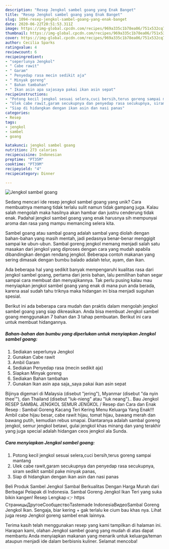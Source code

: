 ```yaml
---
description: "Resep Jengkol sambel goang yang Enak Banget"
title: "Resep Jengkol sambel goang yang Enak Banget"
slug: 1094-resep-jengkol-sambel-goang-yang-enak-banget
date: 2020-06-22T20:51:53.311Z
image: https://img-global.cpcdn.com/recipes/969a335c1b78ea06/751x532cq70/jengkol-sambel-goang-foto-resep-utama.jpg
thumbnail: https://img-global.cpcdn.com/recipes/969a335c1b78ea06/751x532cq70/jengkol-sambel-goang-foto-resep-utama.jpg
cover: https://img-global.cpcdn.com/recipes/969a335c1b78ea06/751x532cq70/jengkol-sambel-goang-foto-resep-utama.jpg
author: Cecilia Sparks
ratingvalue: 4
reviewcount: 6
recipeingredient:
- "seperlunya Jengkol"
- " Cabe rawit"
- " Garam"
- " Penyedap rasa mecin sedikit aja"
- " Minyak goreng"
- " Bahan tambahan"
- " Ikan asin apa sajasaya pakai ikan asin sepat"
recipeinstructions:
- "Potong kecil jengkol sesuai selera,cuci bersih,terus goreng sampai mantang"
- "Ulek cabe rawit,garam secukupnya dan penyedap rasa secukupnya, siram sedikit sambil pake minyak panas,"
- "Siap di hidangkan dengan ikan asin dan nasi panas"
categories:
- Resep
tags:
- jengkol
- sambel
- goang

katakunci: jengkol sambel goang 
nutrition: 273 calories
recipecuisine: Indonesian
preptime: "PT35M"
cooktime: "PT39M"
recipeyield: "4"
recipecategory: Dinner

---
```



![Jengkol sambel goang](https://img-global.cpcdn.com/recipes/969a335c1b78ea06/751x532cq70/jengkol-sambel-goang-foto-resep-utama.jpg)

Sedang mencari ide resep jengkol sambel goang yang unik? Cara membuatnya memang tidak terlalu sulit namun tidak gampang juga. Kalau salah mengolah maka hasilnya akan hambar dan justru cenderung tidak enak. Padahal jengkol sambel goang yang enak harusnya sih mempunyai aroma dan rasa yang mampu memancing selera kita.

Sambel goang atau sambal goang adalah sambal yang diolah dengan bahan-bahan yang masih mentah, jadi pedasnya benar-benar menggigit sampai ke ubun-ubun. Sambal goreng jengkol memang menjadi salah satu masakan dari jengkol yang diproses dengan cara yang mudah apabila dibandingkan dengan rendang jengkol. Beberapa contoh makanan yang sering dimasak dengan bumbu balado adalah telur, ayam, dan ikan.

Ada beberapa hal yang sedikit banyak mempengaruhi kualitas rasa dari jengkol sambel goang, pertama dari jenis bahan, lalu pemilihan bahan segar sampai cara membuat dan menyajikannya. Tak perlu pusing kalau mau menyiapkan jengkol sambel goang yang enak di mana pun anda berada, karena asal sudah tahu triknya maka hidangan ini bisa menjadi suguhan spesial.


Berikut ini ada beberapa cara mudah dan praktis dalam mengolah jengkol sambel goang yang siap dikreasikan. Anda bisa membuat Jengkol sambel goang menggunakan 7 bahan dan 3 tahap pembuatan. Berikut ini cara untuk membuat hidangannya.

<!--inarticleads1-->

##### Bahan-bahan dan bumbu yang diperlukan untuk menyiapkan Jengkol sambel goang:

1. Sediakan seperlunya Jengkol
1. Gunakan  Cabe rawit
1. Ambil  Garam
1. Sediakan  Penyedap rasa (mecin sedikit aja)
1. Siapkan  Minyak goreng
1. Sediakan  Bahan tambahan
1. Gunakan  Ikan asin apa saja,,saya pakai ikan asin sepat


Bijinya digemari di Malaysia (disebut &#34;jering&#34;), Myanmar (disebut &#34;da nyin thee&#39;&#34;), dan Thailand (disebut &#34;luk-nieng&#34; atau &#34;luk neang&#34;).. Bau Jengkol RESEP SAMBAL JENGKOL SEMUR JENGKOL / Resep dan Cara dan Enak Resep : Sambal Goreng Kacang Teri Kering Menu Keluarga Yang Enak!!! Ambil cabe hijau besar, cabe rawit hijau, tomat hijau, bawang merah dan bawang putih, kemudian rebus smapai. Diantaranya adalah sambal goreng jengkol, semur jengkol betawi, gulai jengkol khas minang dan yang terakhir yang juga special adalah hidangan ceos jengkol ala Sunda. 

<!--inarticleads2-->

##### Cara menyiapkan Jengkol sambel goang:

1. Potong kecil jengkol sesuai selera,cuci bersih,terus goreng sampai mantang
1. Ulek cabe rawit,garam secukupnya dan penyedap rasa secukupnya, siram sedikit sambil pake minyak panas,
1. Siap di hidangkan dengan ikan asin dan nasi panas


Beli Produk Sambel Jengkol Sambal Berkualitas Dengan Harga Murah dari Berbagai Pelapak di Indonesia. Sambal Goreng Jengkol Ikan Teri yang suka bikin kangen! Resep Lengkap 👉 https СтраницыДругоеСообществоTastemade IndonesiaВидеоSambal Goreng Jengkol Ikan. Sengaja, biar kering + gak terlalu ke cium bau khas nya. Lihat juga resep Jengkol goreng sambel enak lainnya. 

Terima kasih telah menggunakan resep yang kami tampilkan di halaman ini. Harapan kami, olahan Jengkol sambel goang yang mudah di atas dapat membantu Anda menyiapkan makanan yang menarik untuk keluarga/teman ataupun menjadi ide dalam berbisnis kuliner. Selamat mencoba!
